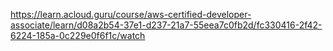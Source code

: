 https://learn.acloud.guru/course/aws-certified-developer-associate/learn/d08a2b54-37e1-d237-21a7-55eea7c0fb2d/fc330416-2f42-6224-185a-0c229e0f6f1c/watch
